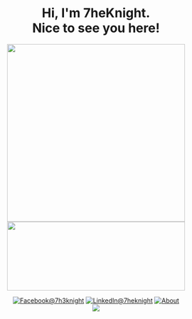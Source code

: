 <h1 align=center>Hi, I'm 7heKnight.<br>Nice to see you here!</h1>
<p align=center>
  <kbd><img width=400 src="https://github-readme-stats.vercel.app/api?username=7heknight&bg_color=00000000&text_color=58a6ff&hide_border=true&disable_animations=true&include_all_commits=true"><img height=155 width=400 src="https://github-readme-stats.vercel.app/api/top-langs/?username=7heknight&layout=compact&langs_count=10&bg_color=00000000&text_color=58a6ff&hide_border=true&disable_animations=true&card_width=485&line_height=35" /></kbd>
</p>

<p align=center>
<a href="https://www.facebook.com/7h3knight/"><img src="https://img.shields.io/badge/Facebook--_.svg?style=social&logo=facebook" alt="Facebook@7h3knight"></a>
<a href="https://www.linkedin.com/in/7heknight/"><img src="https://img.shields.io/badge/LinkedIn--_.svg?style=social&logo=linkedin" alt="LinkedIn@7heknight"></a>
<a href="https://github.com/7heKnight/"><img src="https://img.shields.io/badge/About--_.svg?style=about" alt="About"></a><br/>
<img src="https://profile-counter.glitch.me/CYB3RMX/count.svg"/>
</p>

